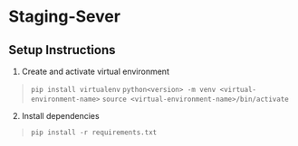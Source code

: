 # Staging-Sever

## Setup Instructions

 1. Create and activate virtual environment 

> `pip install virtualenv`
> `python<version> -m venv <virtual-environment-name>`
> `source <virtual-environment-name>/bin/activate`

2. Install dependencies

> `pip install -r requirements.txt`